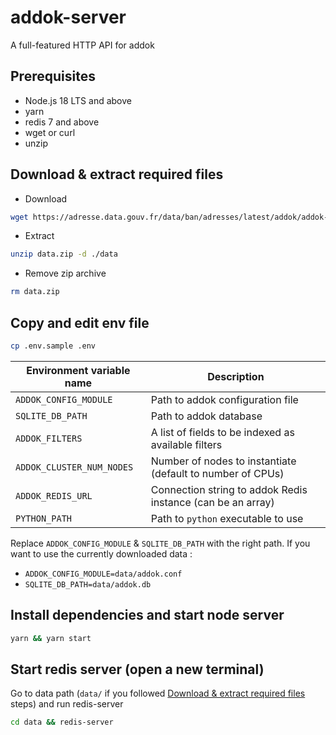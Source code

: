 # addok-server

A full-featured HTTP API for addok

## Prerequisites

- Node.js 18 LTS and above
- yarn
- redis 7 and above
- wget or curl
- unzip

## Download & extract required files

- Download

```bash
wget https://adresse.data.gouv.fr/data/ban/adresses/latest/addok/addok-france-bundle.zip -O data.zip
```

- Extract

```bash
unzip data.zip -d ./data
```

- Remove zip archive

```bash
rm data.zip
```

## Copy and edit env file

```bash
cp .env.sample .env
```

| Environment variable name | Description |
| --- | --- |
| `ADDOK_CONFIG_MODULE` | Path to addok configuration file |
| `SQLITE_DB_PATH` | Path to addok database |
| `ADDOK_FILTERS` | A list of fields to be indexed as available filters |
| `ADDOK_CLUSTER_NUM_NODES` | Number of nodes to instantiate (default to number of CPUs) |
| `ADDOK_REDIS_URL` | Connection string to addok Redis instance (can be an array) |
| `PYTHON_PATH` | Path to `python` executable to use |

Replace `ADDOK_CONFIG_MODULE` & `SQLITE_DB_PATH` with the right path.
If you want to use the currently downloaded data :

- `ADDOK_CONFIG_MODULE=data/addok.conf`
- `SQLITE_DB_PATH=data/addok.db`

## Install dependencies and start node server

```bash
yarn && yarn start
```

## Start redis server (open a new terminal)

Go to data path (`data/` if you followed [Download & extract required files](#download--extract-required-files) steps) and run redis-server

```bash
cd data && redis-server
```
